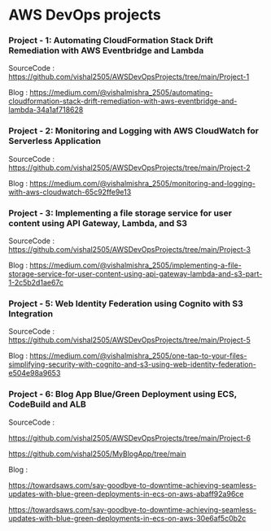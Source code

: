 # AWS DevOps projects

### Project - 1: Automating CloudFormation Stack Drift Remediation with AWS Eventbridge and Lambda

SourceCode  : https://github.com/vishal2505/AWSDevOpsProjects/tree/main/Project-1

Blog        : https://medium.com/@vishalmishra_2505/automating-cloudformation-stack-drift-remediation-with-aws-eventbridge-and-lambda-34a1af718628


### Project - 2: Monitoring and Logging with AWS CloudWatch for Serverless Application

SourceCode  : https://github.com/vishal2505/AWSDevOpsProjects/tree/main/Project-2

Blog        : https://medium.com/@vishalmishra_2505/monitoring-and-logging-with-aws-cloudwatch-65c92ffe9e13


### Project - 3: Implementing a file storage service for user content using API Gateway, Lambda, and S3

SourceCode  : https://github.com/vishal2505/AWSDevOpsProjects/tree/main/Project-3

Blog        : https://medium.com/@vishalmishra_2505/implementing-a-file-storage-service-for-user-content-using-api-gateway-lambda-and-s3-part-1-2c5b2d1ae67c


### Project - 5: Web Identity Federation using Cognito with S3 Integration

SourceCode  : https://github.com/vishal2505/AWSDevOpsProjects/tree/main/Project-5

Blog        : https://medium.com/@vishalmishra_2505/one-tap-to-your-files-simplifying-security-with-cognito-and-s3-using-web-identity-federation-e504e98a9653


### Project - 6: Blog App Blue/Green Deployment using ECS, CodeBuild and ALB

SourceCode  :

https://github.com/vishal2505/AWSDevOpsProjects/tree/main/Project-6
                
https://github.com/vishal2505/MyBlogApp/tree/main

Blog        :   

https://towardsaws.com/say-goodbye-to-downtime-achieving-seamless-updates-with-blue-green-deployments-in-ecs-on-aws-abaff92a96ce
                
https://towardsaws.com/say-goodbye-to-downtime-achieving-seamless-updates-with-blue-green-deployments-in-ecs-on-aws-30e6af5c0b2c
        


